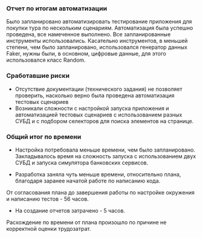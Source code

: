 ### Отчет по итогам автоматизации

Было запланировано автоматизировать тестирование приложения для покупки тура по нескольким сценариям.
Автоматизация была успешно проведена, все намеченное выполнено. Все запланированные инструменты использовались.
Касательно инструментов, в меньшей степени, чем было запланировано, использовался генератор данных Faker,
нужны были, в основном, цифровые данные, для этого использовался класс Random.

### Сработавшие риски
* Отсутствие документации (технического задания) не позволяет проверить, насколько верно была проведена автоматизация тестовых сценариев
* Возникали сложности с настройкой запуска приложения и автоматизацией тестовых сценариев с использованием разных СУБД и с подбором селекторов для поиска элементов на странице.

### Общий итог по времени

* Настройка потребовала меньше времени, чем было запланировано.
  Закладывалось время на сложность запуска с использованием двух СУБД и запуска симулятора банковских сервисов.

* Разработка заняла чуть меньше времени, относительно плана, благодаря заранее начатой работе по написанию кода.

От согласования плана до завершения работы по настройке окружения и написанию тестов - 56 часов.

* На создание отчетов затрачено - 5 часов.

Расхождение по времени от плана произошло по причине не корректной оценки
трудозатрат.